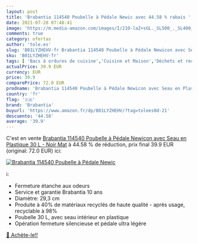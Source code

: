 ```yaml
---
layout: post
title: 'Brabantia 114540 Poubelle à Pédale Newic avec 44.58 % rabais '
date: 2021-07-28 07:48:41
image: 'https://m.media-amazon.com/images/I/21O-laZ+sGL._SL500_._SL400_.jpg'
comments: true
category: ofertas
author: 'tole.es'
slug: 'B01LYZHEHV-fr Brabantia 114540 Poubelle à Pédale Newicon avec Seau en...'
sku: 'B01LYZHEHV-fr'
tags: [ 'Bacs à ordures de cuisine','Cuisine et Maison','Déchets et recyclage','Rangement et organisation','brabantia', ]
actualPrice: 39.9 EUR
currency: EUR
price: 39.9
comparePrice: 72.0 EUR
prodname: 'Brabantia 114540 Poubelle à Pédale Newicon avec Seau en Plastique  30 L - Noir Mat'
country: 'fr'
flag: '🇫🇷'
brand: 'Brabantia'
buyurl: 'https://www.amazon.fr/dp/B01LYZHEHV/?tag=tolees0d-21'
descuento: '44.58'
average: '39.9'
---
```


C'est en vente [Brabantia 114540 Poubelle à Pédale Newicon avec Seau en Plastique  30 L - Noir Mat](https://www.amazon.fr/dp/B01LYZHEHV/?tag=tolees0d-21)  à  44.58 % de réduction, prix final  39.9 EUR (original: 72.0 EUR) ici:

[![Brabantia 114540 Poubelle à Pédale Newic](https://m.media-amazon.com/images/I/21O-laZ+sGL._SL500_._SL400_.jpg)](https://www.amazon.fr/dp/B01LYZHEHV/?tag=tolees0d-21)

ℹ️:

- Fermeture étanche aux odeurs
- Service et garantie Brabantia 10 ans
- Diamètre: 29,3 cm
- Produite à 40% de matériaux recyclés de haute qualité - après usage, recyclable à 98%
- Poubelle 30 L, avec seau intérieur en plastique
- Opération fermeture silencieuse et pédale ultra légère

[🛒 Achète-le!!](https://www.amazon.fr/dp/B01LYZHEHV/?tag=tolees0d-21)
